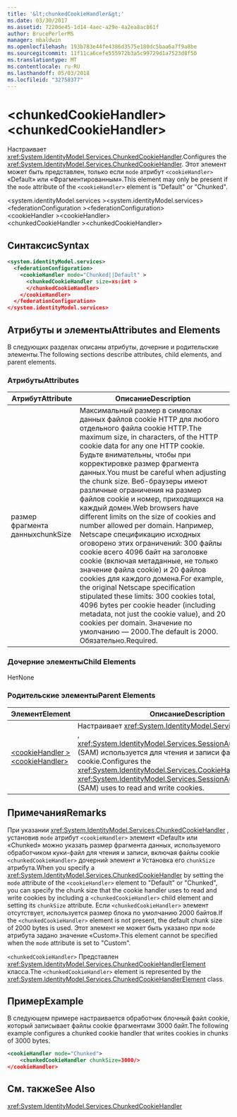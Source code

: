 ```yaml
---
title: '&lt;chunkedCookieHandler&gt;'
ms.date: 03/30/2017
ms.assetid: 7220de45-1d14-4aec-a29e-4a2ea8ac861f
author: BrucePerlerMS
manager: mbaldwin
ms.openlocfilehash: 193b783e44fe4386d3575e180dc5baa6a7f9a8be
ms.sourcegitcommit: 11f11ca6cefe555972b3a5c99729d1a7523d8f50
ms.translationtype: MT
ms.contentlocale: ru-RU
ms.lasthandoff: 05/03/2018
ms.locfileid: "32758377"
---
```

# <a name="ltchunkedcookiehandlergt"></a><span data-ttu-id="d1b62-102">&lt;chunkedCookieHandler&gt;</span><span class="sxs-lookup"><span data-stu-id="d1b62-102">&lt;chunkedCookieHandler&gt;</span></span>
<span data-ttu-id="d1b62-103">Настраивает <xref:System.IdentityModel.Services.ChunkedCookieHandler>.</span><span class="sxs-lookup"><span data-stu-id="d1b62-103">Configures the <xref:System.IdentityModel.Services.ChunkedCookieHandler>.</span></span> <span data-ttu-id="d1b62-104">Этот элемент может быть представлен, только если `mode` атрибут `<cookieHandler>` «Default» или «Фрагментированным».</span><span class="sxs-lookup"><span data-stu-id="d1b62-104">This element may only be present if the `mode` attribute of the `<cookieHandler>` element is "Default" or "Chunked".</span></span>  
  
 <span data-ttu-id="d1b62-105">\<system.identityModel.services ></span><span class="sxs-lookup"><span data-stu-id="d1b62-105">\<system.identityModel.services></span></span>  
<span data-ttu-id="d1b62-106">\<federationConfiguration ></span><span class="sxs-lookup"><span data-stu-id="d1b62-106">\<federationConfiguration></span></span>  
<span data-ttu-id="d1b62-107">\<cookieHandler ></span><span class="sxs-lookup"><span data-stu-id="d1b62-107">\<cookieHandler></span></span>  
<span data-ttu-id="d1b62-108">\<chunkedCookieHandler ></span><span class="sxs-lookup"><span data-stu-id="d1b62-108">\<chunkedCookieHandler></span></span>  
  
## <a name="syntax"></a><span data-ttu-id="d1b62-109">Синтаксис</span><span class="sxs-lookup"><span data-stu-id="d1b62-109">Syntax</span></span>  
  
```xml  
<system.identityModel.services>  
  <federationConfiguration>  
    <cookieHandler mode="Chunked||Default" >  
      <chunkedCookieHandler size=xs:int >  
      </chunkedCookieHandler>  
    </cookieHandler>  
  </federationConfiguration>  
</system.identityModel.services>  
```  
  
## <a name="attributes-and-elements"></a><span data-ttu-id="d1b62-110">Атрибуты и элементы</span><span class="sxs-lookup"><span data-stu-id="d1b62-110">Attributes and Elements</span></span>  
 <span data-ttu-id="d1b62-111">В следующих разделах описаны атрибуты, дочерние и родительские элементы.</span><span class="sxs-lookup"><span data-stu-id="d1b62-111">The following sections describe attributes, child elements, and parent elements.</span></span>  
  
### <a name="attributes"></a><span data-ttu-id="d1b62-112">Атрибуты</span><span class="sxs-lookup"><span data-stu-id="d1b62-112">Attributes</span></span>  
  
|<span data-ttu-id="d1b62-113">Атрибут</span><span class="sxs-lookup"><span data-stu-id="d1b62-113">Attribute</span></span>|<span data-ttu-id="d1b62-114">Описание</span><span class="sxs-lookup"><span data-stu-id="d1b62-114">Description</span></span>|  
|---------------|-----------------|  
|<span data-ttu-id="d1b62-115">размер фрагмента данных</span><span class="sxs-lookup"><span data-stu-id="d1b62-115">chunkSize</span></span>|<span data-ttu-id="d1b62-116">Максимальный размер в символах данных файлов cookie HTTP для любого отдельного файла cookie HTTP.</span><span class="sxs-lookup"><span data-stu-id="d1b62-116">The maximum size, in characters, of the HTTP cookie data for any one HTTP cookie.</span></span> <span data-ttu-id="d1b62-117">Будьте внимательны, чтобы при корректировке размер фрагмента данных.</span><span class="sxs-lookup"><span data-stu-id="d1b62-117">You must be careful when adjusting the chunk size.</span></span> <span data-ttu-id="d1b62-118">Веб-браузеры имеют различные ограничения на размер файлов cookie и номер, приходящихся на каждый домен.</span><span class="sxs-lookup"><span data-stu-id="d1b62-118">Web browsers have different limits on the size of cookies and number allowed per domain.</span></span> <span data-ttu-id="d1b62-119">Например, Netscape спецификацию исходных оговорено этих ограничений: 300 файлы cookie всего 4096 байт на заголовке cookie (включая метаданные, не только значение файла cookie) и 20 файлов cookies для каждого домена.</span><span class="sxs-lookup"><span data-stu-id="d1b62-119">For example, the original Netscape specification stipulated these limits: 300 cookies total, 4096 bytes per cookie header (including metadata, not just the cookie value), and 20 cookies per domain.</span></span> <span data-ttu-id="d1b62-120">Значение по умолчанию — 2000.</span><span class="sxs-lookup"><span data-stu-id="d1b62-120">The default is 2000.</span></span> <span data-ttu-id="d1b62-121">Обязательно.</span><span class="sxs-lookup"><span data-stu-id="d1b62-121">Required.</span></span>|  
  
### <a name="child-elements"></a><span data-ttu-id="d1b62-122">Дочерние элементы</span><span class="sxs-lookup"><span data-stu-id="d1b62-122">Child Elements</span></span>  
 <span data-ttu-id="d1b62-123">Нет</span><span class="sxs-lookup"><span data-stu-id="d1b62-123">None</span></span>  
  
### <a name="parent-elements"></a><span data-ttu-id="d1b62-124">Родительские элементы</span><span class="sxs-lookup"><span data-stu-id="d1b62-124">Parent Elements</span></span>  
  
|<span data-ttu-id="d1b62-125">Элемент</span><span class="sxs-lookup"><span data-stu-id="d1b62-125">Element</span></span>|<span data-ttu-id="d1b62-126">Описание</span><span class="sxs-lookup"><span data-stu-id="d1b62-126">Description</span></span>|  
|-------------|-----------------|  
|[<span data-ttu-id="d1b62-127">\<cookieHandler ></span><span class="sxs-lookup"><span data-stu-id="d1b62-127">\<cookieHandler></span></span>](../../../../../docs/framework/configure-apps/file-schema/windows-identity-foundation/cookiehandler.md)|<span data-ttu-id="d1b62-128">Настраивает <xref:System.IdentityModel.Services.CookieHandler> , <xref:System.IdentityModel.Services.SessionAuthenticationModule> (SAM) используется для чтения и записи файлов cookie.</span><span class="sxs-lookup"><span data-stu-id="d1b62-128">Configures the <xref:System.IdentityModel.Services.CookieHandler> that the <xref:System.IdentityModel.Services.SessionAuthenticationModule> (SAM) uses to read and write cookies.</span></span>|  
  
## <a name="remarks"></a><span data-ttu-id="d1b62-129">Примечания</span><span class="sxs-lookup"><span data-stu-id="d1b62-129">Remarks</span></span>  
 <span data-ttu-id="d1b62-130">При указании <xref:System.IdentityModel.Services.ChunkedCookieHandler> , установив `mode` атрибут `<cookieHandler>` элемент «Default» или «Chunked» можно указать размер фрагмента данных, используемого обработчиком куки-файл для чтения и записи, включая файлы cookie `<chunkedCookieHandler>` дочерний элемент и Установка его `chunkSize` атрибута.</span><span class="sxs-lookup"><span data-stu-id="d1b62-130">When you specify a <xref:System.IdentityModel.Services.ChunkedCookieHandler> by setting the `mode` attribute of the `<cookieHandler>` element to "Default" or "Chunked", you can specify the chunk size that the cookie handler uses to read and write cookies by including a `<chunkedCookieHandler>` child element and setting its `chunkSize` attribute.</span></span> <span data-ttu-id="d1b62-131">Если `<chunkedCookieHandler>` элемент отсутствует, используется размер блока по умолчанию 2000 байтов.</span><span class="sxs-lookup"><span data-stu-id="d1b62-131">If the `<chunkedCookieHandler>` element is not present, the default chunk size of 2000 bytes is used.</span></span> <span data-ttu-id="d1b62-132">Этот элемент не может быть указано при `mode` атрибута задано значение «Custom».</span><span class="sxs-lookup"><span data-stu-id="d1b62-132">This element cannot be specified when the `mode` attribute is set to "Custom".</span></span>  
  
 <span data-ttu-id="d1b62-133">`<chunkedCookieHandler>` Представлен <xref:System.IdentityModel.Services.ChunkedCookieHandlerElement> класса.</span><span class="sxs-lookup"><span data-stu-id="d1b62-133">The `<chunkedCookieHandler>` element is represented by the <xref:System.IdentityModel.Services.ChunkedCookieHandlerElement> class.</span></span>  
  
## <a name="example"></a><span data-ttu-id="d1b62-134">Пример</span><span class="sxs-lookup"><span data-stu-id="d1b62-134">Example</span></span>  
 <span data-ttu-id="d1b62-135">В следующем примере настраивается обработчик блочный файл cookie, который записывает файлы cookie фрагментами 3000 байт.</span><span class="sxs-lookup"><span data-stu-id="d1b62-135">The following example configures a chunked cookie handler that writes cookies in chunks of 3000 bytes.</span></span>  
  
```xml  
<cookieHandler mode="Chunked">  
    <chunkedCookieHandler chunkSize=3000/>  
</cookieHandler>  
```  
  
## <a name="see-also"></a><span data-ttu-id="d1b62-136">См. также</span><span class="sxs-lookup"><span data-stu-id="d1b62-136">See Also</span></span>  
 <xref:System.IdentityModel.Services.ChunkedCookieHandler>
